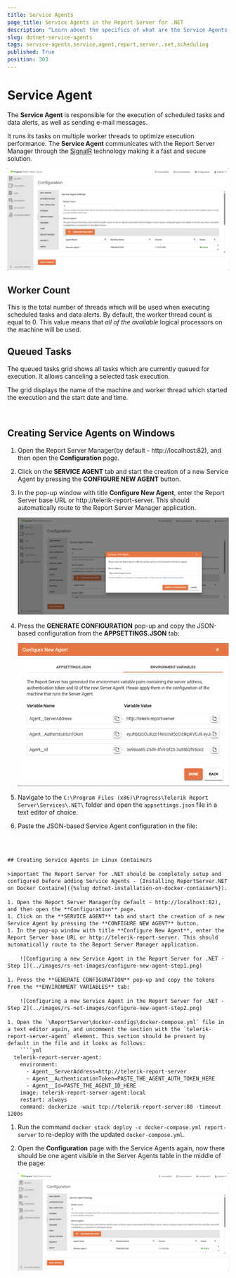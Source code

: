 ```yaml
---
title: Service Agents
page_title: Service Agents in the Report Server for .NET
description: "Learn about the specifics of what are the Service Agents in the Report Server for .NET, how they communicate with the main application and the technologies used for their functionalities."
slug: dotnet-service-agents
tags: service-agents,service,agent,report,server,.net,scheduling
published: True
position: 303
---
```


# Service Agent

The **Service Agent** is responsible for the execution of scheduled tasks and data alerts, as well as sending e-mail messages. 

It runs its tasks on multiple worker threads to optimize execution performance. The **Service Agent** communicates with the Report Server Manager through the [SignalR](https://en.wikipedia.org/wiki/SignalR) technology making it a fast and secure solution.

![Service Agents Configuration page with one agent created](../images/rs-net-images/created-service-agent-view.png)

## Worker Count

This is the total number of threads which will be used when executing scheduled tasks and data alerts. By default, the worker thread count is equal to 0. This value means that *all of the available* logical processors on the machine will be used.

## Queued Tasks

The queued tasks grid shows all tasks which are currently queued for execution. It allows canceling a selected task execution. 

The grid displays the name of the machine and worker thread which started the execution and the start date and time.

![]()

## Creating Service Agents on Windows

1. Open the Report Server Manager(by default - http://localhost:82), and then open the **Configuration** page.
1. Click on the **SERVICE AGENT** tab and start the creation of a new Service Agent by pressing the **CONFIGURE NEW AGENT** button.
1. In the pop-up window with title **Configure New Agent**, enter the Report Server base URL or http://telerik-report-server. This should automatically route to the Report Server Manager application.

	![Configuring a new Service Agent in the Report Server for .NET - Step 1](../images/rs-net-images/configure-new-agent-step1.png)
	
1. Press the **GENERATE CONFIGURATION** pop-up and copy the JSON-based configuration from the **APPSETTINGS.JSON** tab:

	![Configuring a new Service Agent in the Report Server for .NET - Step 2](../images/rs-net-images/configure-new-agent-step2.png)
	
1. Navigate to the `C:\Program Files (x86)\Progress\Telerik Report Server\Services\.NET\` folder and open the `appsettings.json` file in a text editor of choice.
1. Paste the JSON-based Service Agent configuration in the file:

	````JSON

````


## Creating Service Agents in Linux Containers

>important The Report Server for .NET should be completely setup and configured before adding Service Agents - [Installing ReportServer.NET on Docker Containe]({%slug dotnet-installation-on-docker-container%}).

1. Open the Report Server Manager(by default - http://localhost:82), and then open the **Configuration** page.
1. Click on the **SERVICE AGENT** tab and start the creation of a new Service Agent by pressing the **CONFIGURE NEW AGENT** button.
1. In the pop-up window with title **Configure New Agent**, enter the Report Server base URL or http://telerik-report-server. This should automatically route to the Report Server Manager application.

	![Configuring a new Service Agent in the Report Server for .NET - Step 1](../images/rs-net-images/configure-new-agent-step1.png)

1. Press the **GENERATE CONFIGURATION** pop-up and copy the tokens from the **ENVIRONMENT VARIABLES** tab:

	![Configuring a new Service Agent in the Report Server for .NET - Step 2](../images/rs-net-images/configure-new-agent-step2.png)

1. Open the `\ReportServer\docker-configs\docker-compose.yml` file in a text editor again, and uncomment the section with the `telerik-report-server-agent` element. This section should be present by default in the file and it looks as follows:
	````yml
  telerik-report-server-agent:
    environment:
      - Agent__ServerAddress=http://telerik-report-server
      - Agent__AuthenticationToken=PASTE_THE_AGENT_AUTH_TOKEN_HERE
      - Agent__Id=PASTE_THE_AGENT_ID_HERE
    image: telerik-report-server-agent:local
    restart: always
    command: dockerize -wait tcp://telerik-report-server:80 -timeout 1200s
````


1. Run the command `docker stack deploy -c docker-compose.yml report-server` to re-deploy with the updated `docker-compose.yml`.
1. Open the **Configuration** page with the Service Agents again, now there should be one agent visible in the Server Agents table in the middle of the page:

	![Service Agents Configuration page with one agent created](../images/rs-net-images/created-service-agent-view.png) 
